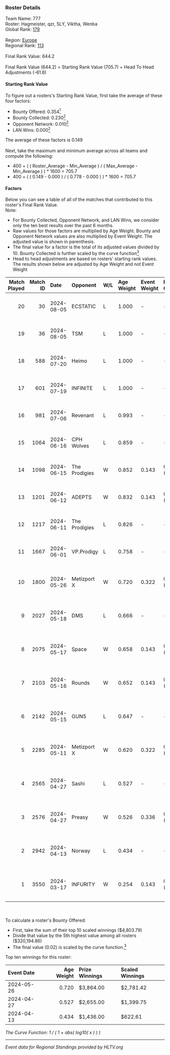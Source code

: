 ### Roster Details<br />
Team Name: 777<br />
Roster: Hagmeister, qzr, SLY, Viktha, Wenba<br />
Global Rank: [179](../../standings_global_2024_08_06.md)<br />
<br />
Region: [Europe]( ../../standings_europe_2024_08_06.md)<br />
Regional Rank: [113]( ../../standings_europe_2024_08_06.md)<br />
<br />
Final Rank Value:  644.2<br />
<br />
Final Rank Value (644.2) = Starting Rank Value (705.7) + Head To Head Adjustments (-61.6)<br />

#### Starting Rank Value<br />
To figure out a rosters's Starting Rank Value, first take the average of these four factors:<br />
- Bounty Offered: 0.354[<sup>1</sup>](#table2)
- Bounty Collected: 0.230[<sup>2</sup>](#table1)
- Opponent Network: 0.010[<sup>2</sup>](#table1)
- LAN Wins: 0.000[<sup>2</sup>](#table1)

The average of these factors is 0.149<br />
<br />
Next, take the maximum and minimum average across all teams and compute the following:<br />
- 400 + ( ( Roster_Average - Min_Average ) / ( Max_Average - Min_Average ) ) * 1600 = 705.7
- 400 + ( ( 0.149 - 0.000 ) / ( 0.778 - 0.000 ) ) * 1600 = 705.7


#### Factors<br />
Below you can see a table of all of the matches that contributed to this roster's Final Rank Value.<br />
Note:<br />

- For Bounty Collected, Opponent Network, and LAN Wins, we consider only the ten best results over the past 6 months.
- Raw values for those factors are multiplied by Age Weight. Bounty and Opponent Network values are also multiplied by Event Weight. The adjusted value is shown in parenthesis.
- The final value for a factor is the total of its adjusted values divided by 10. Bounty Collected is further scaled by the curve function[<sup>3</sup>](#curveFunction)
- Head to head adjustments are based on rosters' starting rank values. The results shown below are adjusted by Age Weight and not Event Weight
<span id="table1"></span><br />


| Match Played | Match ID | Date       | Opponent      | W/L | Age Weight | Event Weight | Bounty Collected | Opponent Network | LAN Wins  | H2H Adj. | Roster                                       |
| -: | -: | :- | :- | :- | :- | :- | :- | :- | :- | -: | :- |
|           20 |       30 | 2024-08-05 | ECSTATIC      | L   | 1.000      | -            | -                | -                | -         |   -19.95 | Hagmeister, qzr, SLY, Viktha, Wenba          |
|           19 |       36 | 2024-08-05 | TSM           | L   | 1.000      | -            | -                | -                | -         |    -4.69 | Hagmeister, qzr, SLY, Viktha, Wenba          |
|           18 |      588 | 2024-07-20 | Heimo         | L   | 1.000      | -            | -                | -                | -         |   -16.85 | Hagmeister, qzr, SLY, Viktha, Wenba          |
|           17 |      601 | 2024-07-19 | INFINITE      | L   | 1.000      | -            | -                | -                | -         |   -20.20 | Hagmeister, qzr, SLY, Viktha, Wenba          |
|           16 |      981 | 2024-07-06 | Revenant      | L   | 0.993      | -            | -                | -                | -         |   -11.30 | Hagmeister, qzr, SLY, Viktha, Wenba          |
|           15 |     1064 | 2024-06-16 | CPH Wolves    | L   | 0.859      | -            | -                | -                | -         |   -10.31 | Hagmeister, qzr, SLY, Viktha, Wenba          |
|           14 |     1098 | 2024-06-15 | The Prodigies | W   | 0.852      | 0.143        | 0.000 (0.000)    | 0.090 (0.011)    | 0 (0.000) |     8.10 | Hagmeister, qzr, SLY, Viktha, Wenba          |
|           13 |     1201 | 2024-06-12 | ADEPTS        | W   | 0.832      | 0.143        | 0.002 (0.000)    | 0.026 (0.003)    | 0 (0.000) |    10.86 | Hagmeister, qzr, SLY, Viktha, Wenba          |
|           12 |     1217 | 2024-06-11 | The Prodigies | L   | 0.826      | -            | -                | -                | -         |   -17.91 | Hagmeister, qzr, SLY, Viktha, Wenba          |
|           11 |     1667 | 2024-06-01 | VP.Prodigy    | L   | 0.758      | -            | -                | -                | -         |    -6.38 | Affava, Hagmeister, qzr, Viktha, Wenba       |
|           10 |     1800 | 2024-05-26 | Metizport X   | W   | 0.720      | 0.322        | 0.005 (0.001)    | 0.024 (0.006)    | 0 (0.000) |     8.99 | Affava, Hagmeister, MadeInRed, Viktha, Wenba |
|            9 |     2027 | 2024-05-18 | DMS           | L   | 0.666      | -            | -                | -                | -         |    -5.33 | Affava, Hagmeister, MadeInRed, Viktha, Wenba |
|            8 |     2075 | 2024-05-17 | Space         | W   | 0.658      | 0.143        | 0.006 (0.001)    | 0.429 (0.040)    | 0 (0.000) |    13.74 | Affava, Hagmeister, MadeInRed, Viktha, Wenba |
|            7 |     2103 | 2024-05-16 | Rounds        | W   | 0.652      | 0.143        | 0.000 (0.000)    | 0.000 (0.000)    | 0 (0.000) |     2.99 | Affava, Hagmeister, MadeInRed, Viktha, Wenba |
|            6 |     2142 | 2024-05-15 | GUN5          | L   | 0.647      | -            | -                | -                | -         |    -4.60 | Affava, Hagmeister, MadeInRed, Viktha, Wenba |
|            5 |     2285 | 2024-05-11 | Metizport X   | W   | 0.620      | 0.322        | 0.005 (0.001)    | 0.024 (0.005)    | 0 (0.000) |     8.13 | Affava, Hagmeister, MadeInRed, Viktha, Wenba |
|            4 |     2565 | 2024-04-27 | Sashi         | L   | 0.527      | -            | -                | -                | -         |    -1.15 | Affava, Hagmeister, MadeInRed, Viktha, Wenba |
|            3 |     2576 | 2024-04-27 | Preasy        | W   | 0.526      | 0.336        | 0.008 (0.001)    | 0.216 (0.038)    | 0 (0.000) |     9.96 | Affava, Hagmeister, MadeInRed, Viktha, Wenba |
|            2 |     2942 | 2024-04-13 | Norway        | L   | 0.434      | -            | -                | -                | -         |    -6.88 | Affava, Hagmeister, MadeInRed, Viktha, Wenba |
|            1 |     3550 | 2024-03-17 | INFURITY      | W   | 0.254      | 0.143        | 0.000 (0.000)    | 0.000 (0.000)    | 0 (0.000) |     1.22 | Affava, Hagmeister, MadeInRed, Viktha, Wenba |

<br />
<span id="table2"></span><br />
To calculate a roster's Bounty Offered:<br />

- First, take the sum of their top 10 scaled winnings ($4,803.79)
- Divide that value by the 5th highest value among all rosters ($320,194.86)
- The final value (0.02) is scaled by the curve function.[<sup>3</sup>](#curveFunction)

Top ten winnings for this roster:<br />

| Event Date | Age Weight | Prize Winnings | Scaled Winnings |
| :- | -: | :- | :- |
| 2024-05-26 |      0.720 | $3,864.00      | $2,781.42       |
| 2024-04-27 |      0.527 | $2,655.00      | $1,399.75       |
| 2024-04-13 |      0.434 | $1,436.00      | $622.61         |


<span id="curveFunction"></span>_The Curve Function: 1 / ( 1 + abs( log10( x ) ) )_<br />

---
_Event data for Regional Standings provided by HLTV.org_<br />
